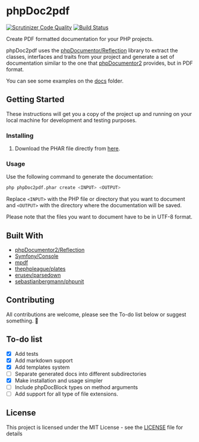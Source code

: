 # phpDoc2pdf
[![Scrutinizer Code Quality](https://scrutinizer-ci.com/g/lluiscamino/phpDoc2pdf/badges/quality-score.png?b=master)](https://scrutinizer-ci.com/g/lluiscamino/phpDoc2pdf/?branch=master) [![Build Status](https://scrutinizer-ci.com/g/lluiscamino/phpDoc2pdf/badges/build.png?b=master)](https://scrutinizer-ci.com/g/lluiscamino/phpDoc2pdf/build-status/master)

Create PDF formatted documentation for your PHP projects.

phpDoc2pdf uses the [phpDocumentor/Reflection](https://github.com/phpDocumentor/Reflection) library to extract the classes, interfaces and traits from your project and generate a set of documentation similar to the one that [phpDocumentor2](https://github.com/phpDocumentor/phpDocumentor2) provides, but in PDF format.

You can see some examples on the [docs](/docs) folder.

## Getting Started

These instructions will get you a copy of the project up and running on your local machine for development and testing purposes.

### Installing

1. Download the PHAR file directly from [here](https://github.com/lluiscamino/phpDoc2pdf/releases).

### Usage

Use the following command to generate the documentation:

```bash
php phpDoc2pdf.phar create <INPUT> <OUTPUT>
```

Replace ``<INPUT>`` with the PHP file or directory that you want to document and ``<OUTPUT>`` with the directory where the documentation will be saved.

Please note that the files you want to document have to be in UTF-8 format.

## Built With

* [phpDocumentor2/Reflection](https://github.com/phpDocumentor/Reflection)
* [Symfony/Console](https://github.com/symfony/console)
* [mpdf](https://github.com/mpdf/mpdf)
* [thephpleague/plates](https://github.com/thephpleague/plates)
* [erusev/parsedown](https://github.com/erusev/parsedown)
* [sebastianbergmann/phpunit](https://github.com/sebastianbergmann/phpunit)

## Contributing

All contributions are welcome, please see the To-do list below or suggest something. 🤗

## To-do list

- [x] Add tests
- [x] Add markdown support
- [x] Add templates system
- [ ] Separate generated docs into different subdirectories
- [x] Make installation and usage simpler
- [ ] Include phpDocBlock types on method arguments
- [ ] Add support for all type of file extensions.

## License

This project is licensed under the MIT License - see the [LICENSE](LICENSE) file for details

